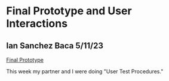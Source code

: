 # Final Prototype and User Interactions
## Ian Sanchez Baca 5/11/23

[Final Prototype](https://xd.adobe.com/view/28bba141-bb3d-495b-b7c5-80384af23a86-7de8/?fullscreen)


This week my partner and I were doing "User Test Procedures." 
